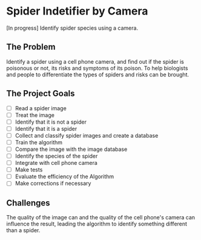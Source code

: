 # Spider Indetifier by Camera
[In progress]  Identify spider species using a camera.

## The Problem
Identify a spider using a cell phone camera, and find out if the spider is poisonous or not, its risks and symptoms of its poison. To help biologists and people to differentiate the types of spiders and risks can be brought.

## The Project Goals
- [ ] Read a spider image
- [ ] Treat the image
- [ ] Identify that it is not a spider
- [ ] Identify that it is a spider
- [ ] Collect and classify spider images and create a database
- [ ] Train the algorithm
- [ ] Compare the image with the image database
- [ ] Identify the species of the spider
- [ ] Integrate with cell phone camera
- [ ] Make tests
- [ ] Evaluate the efficiency of the Algorithm
- [ ] Make corrections if necessary

## Challenges
The quality of the image can and the quality of the cell phone's camera can influence the result, leading the algorithm to identify something different than a spider.

